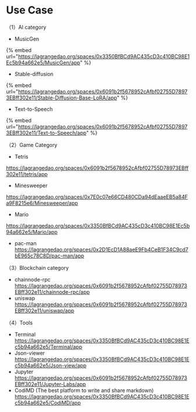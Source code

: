 # Use  Case

（1）AI category

* MusicGen&#x20;

{% embed url="https://lagrangedao.org/spaces/0x3350BfBCd9AC435cD3c410BC98E1Ec5b94a662e5/MusicGen/app" %}

* Stable-diffusion&#x20;

{% embed url="https://lagrangedao.org/spaces/0x6091b2f5678952cAfbf02755D78973EBff302e11/Stable-Diffusion-Base-LoRA/app" %}

* Text-to-Speech&#x20;

{% embed url="https://lagrangedao.org/spaces/0x6091b2f5678952cAfbf02755D78973EBff302e11/Text-to-Speech/app" %}

（2）Game Category

* Tetris&#x20;

https://lagrangedao.org/spaces/0x6091b2f5678952cAfbf02755D78973EBff302e11/tetris/app



* Minesweeper&#x20;

https://lagrangedao.org/spaces/0x7E0c07e66CD480CDa94dEaaeEB5a84Fa9F8215e6/Minesweeper/app

* Mario

https://lagrangedao.org/spaces/0x3350BfBCd9AC435cD3c410BC98E1Ec5b94a662e5/Mario/app

* pac-man https://lagrangedao.org/spaces/0x2D1EcD1A88aeE9Fb4CeB1F34C9cd7bE965c78C8D/pac-man/app

（3）Blockchain category

* chainnode-rpc https://lagrangedao.org/spaces/0x6091b2f5678952cAfbf02755D78973EBff302e11/chainnode-rpc/app
* uniswap https://lagrangedao.org/spaces/0x6091b2f5678952cAfbf02755D78973EBff302e11/uniswap/app

（4）Tools

* Terminal https://lagrangedao.org/spaces/0x3350BfBCd9AC435cD3c410BC98E1Ec5b94a662e5/Terminal/app
* Json-viewer https://lagrangedao.org/spaces/0x3350BfBCd9AC435cD3c410BC98E1Ec5b94a662e5/Json-view/app
* Jupyter https://lagrangedao.org/spaces/0x6091b2f5678952cAfbf02755D78973EBff302e11/Jupyter-Labs/app
* CodiMD (The best platform to write and share markdown) https://lagrangedao.org/spaces/0x3350BfBCd9AC435cD3c410BC98E1Ec5b94a662e5/CodiMD/app
